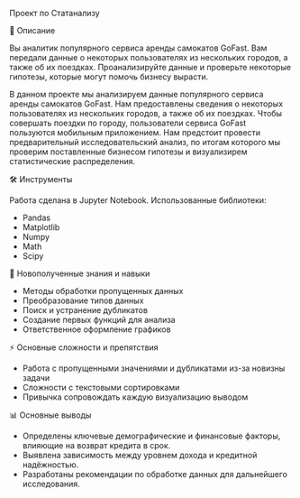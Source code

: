 Проект по Статанализу
<br>

📌 Описание

Вы аналитик популярного сервиса аренды самокатов GoFast. Вам передали данные о некоторых пользователях из нескольких городов, а также об их поездках. Проанализируйте данные и проверьте некоторые гипотезы, которые могут помочь бизнесу вырасти.

В данном проекте мы анализируем данные популярного сервиса аренды самокатов GoFast. Нам предоставлены сведения о некоторых пользователях из нескольких городов, а также об их поездках. Чтобы совершать поездки по городу, пользователи сервиса GoFast пользуются мобильным приложением. Нам предстоит провести предварительный исследовательский анализ, по итогам которого мы проверим поставленные бизнесом гипотезы и визуализирем статистические распределения.
 


🛠 Инструменты

Работа сделана в Jupyter Notebook. Использованные библиотеки:

- Pandas 
- Matplotlib 
- Numpy 
- Math 
- Scipy

🎯 Новополученные знания и навыки

- Методы обработки пропущенных данных
- Преобразование типов данных
- Поиск и устранение дубликатов
- Создание первых функций для анализа
- Ответственное оформление графиков


⚡ Основные сложности и препятствия

- Работа с пропущенными значениями и дубликатами из-за новизны задачи
- Сложности с текстовыми сортировками
- Привычка сопровождать каждую визуализацию выводом


📊 Основные выводы

- Определены ключевые демографические и финансовые факторы, влияющие на возврат кредита в срок.
- Выявлена зависимость между уровнем дохода и кредитной надёжностью.
- Разработаны рекомендации по обработке данных для дальнейшего исследования.


